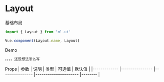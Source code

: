 # Layout

基础布局
```js
import { Layout } from 'ml-ui'

Vue.component(Layout.name, Layout)
```

Demo
```html
。。。。还没想法怎么写
```
Props
| 参数          | 说明            | 类型            | 可选值                 | 默认值   |
|-------------  |---------------- |---------------- |---------------------- |-------- |

